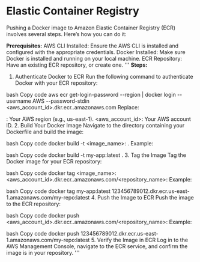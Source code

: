 # Elastic Container Registry
Pushing a Docker image to Amazon Elastic Container Registry (ECR) involves several steps. Here’s how you can do it:

**Prerequisites:**
AWS CLI Installed: Ensure the AWS CLI is installed and configured with the appropriate credentials.
Docker Installed: Make sure Docker is installed and running on your local machine.
ECR Repository: Have an existing ECR repository, or create one.
'''
**Steps:**
1. Authenticate Docker to ECR
Run the following command to authenticate Docker with your ECR repository:

bash
Copy code
aws ecr get-login-password --region <region> | docker login --username AWS --password-stdin <aws_account_id>.dkr.ecr.<region>.amazonaws.com
Replace:

<region>: Your AWS region (e.g., us-east-1).
<aws_account_id>: Your AWS account ID.
2. Build Your Docker Image
Navigate to the directory containing your Dockerfile and build the image:

bash
Copy code
docker build -t <image_name>:<tag> .
Example:

bash
Copy code
docker build -t my-app:latest .
3. Tag the Image
Tag the Docker image for your ECR repository:

bash
Copy code
docker tag <image_name>:<tag> <aws_account_id>.dkr.ecr.<region>.amazonaws.com/<repository_name>:<tag>
Example:

bash
Copy code
docker tag my-app:latest 123456789012.dkr.ecr.us-east-1.amazonaws.com/my-repo:latest
4. Push the Image to ECR
Push the image to the ECR repository:

bash
Copy code
docker push <aws_account_id>.dkr.ecr.<region>.amazonaws.com/<repository_name>:<tag>
Example:

bash
Copy code
docker push 123456789012.dkr.ecr.us-east-1.amazonaws.com/my-repo:latest
5. Verify the Image in ECR
Log in to the AWS Management Console, navigate to the ECR service, and confirm the image is in your repository.
'''
